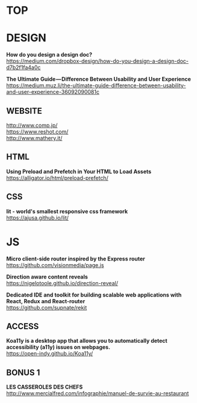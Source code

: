 # TOP


# DESIGN

**How do you design a design doc?**  
https://medium.com/dropbox-design/how-do-you-design-a-design-doc-d7b2f1fa4a0c

**The Ultimate Guide — Difference Between Usability and User Experience**  
https://medium.muz.li/the-ultimate-guide-difference-between-usability-and-user-experience-36092090081c



## WEBSITE 

http://www.comp.jp/  
https://www.reshot.com/  
http://www.mathery.it/  



## HTML

**Using Preload and Prefetch in Your HTML to Load Assets**  
https://alligator.io/html/preload-prefetch/



## CSS

**lit - world's smallest responsive css framework**  
https://ajusa.github.io/lit/



# JS

**Micro client-side router inspired by the Express router**  
https://github.com/visionmedia/page.js

**Direction aware content reveals**  
https://nigelotoole.github.io/direction-reveal/

**Dedicated IDE and toolkit for building scalable web applications with React, Redux and React-router**  
https://github.com/supnate/rekit



## ACCESS

**Koa11y is a desktop app that allows you to automatically detect accessibility (a11y) issues on webpages.**  
https://open-indy.github.io/Koa11y/



## BONUS 1

**LES CASSEROLES DES CHEFS**
http://www.mercialfred.com/infographie/manuel-de-survie-au-restaurant



